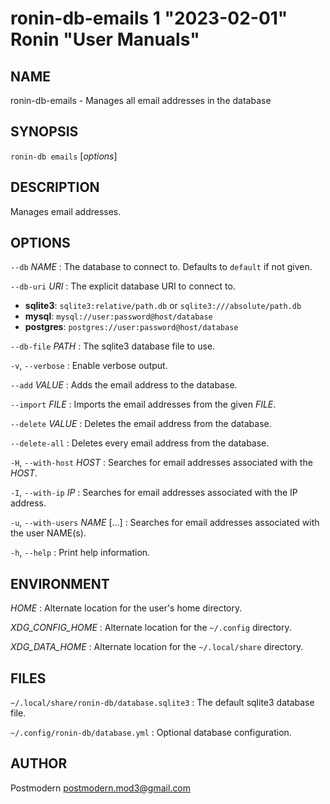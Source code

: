 # ronin-db-emails 1 "2023-02-01" Ronin "User Manuals"

## NAME

ronin-db-emails - Manages all email addresses in the database

## SYNOPSIS

`ronin-db emails` [*options*]

## DESCRIPTION

Manages email addresses.

## OPTIONS

`--db` *NAME*
: The database to connect to. Defaults to `default` if not given.

`--db-uri` *URI*
: The explicit database URI to connect to.

  * **sqlite3**: `sqlite3:relative/path.db` or `sqlite3:///absolute/path.db`
  * **mysql**: `mysql://user:password@host/database`
  * **postgres**: `postgres://user:password@host/database`

`--db-file` *PATH*
: The sqlite3 database file to use.

`-v`, `--verbose`
: Enable verbose output.

`--add` *VALUE*
: Adds the email address to the database.

`--import` *FILE*
: Imports the email addresses from the given *FILE*.

`--delete` *VALUE*
: Deletes the email address from the database.

`--delete-all`
: Deletes every email address from the database.

`-H`, `--with-host` *HOST*
: Searches for email addresses associated with the *HOST*.

`-I`, `--with-ip` *IP*
: Searches for email addresses associated with the IP address.

`-u`, `--with-users` *NAME* [...]
: Searches for email addresses associated with the user NAME(s).

`-h`, `--help`
: Print help information.

## ENVIRONMENT

*HOME*
: Alternate location for the user's home directory.

*XDG_CONFIG_HOME*
: Alternate location for the `~/.config` directory.

*XDG_DATA_HOME*
: Alternate location for the `~/.local/share` directory.

## FILES

`~/.local/share/ronin-db/database.sqlite3`
: The default sqlite3 database file.

`~/.config/ronin-db/database.yml`
: Optional database configuration.

## AUTHOR

Postmodern <postmodern.mod3@gmail.com>

